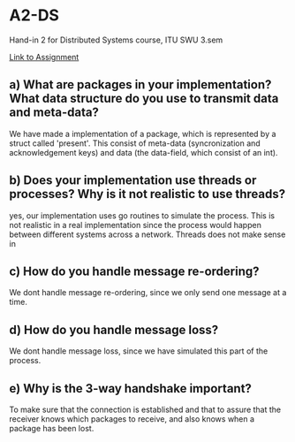 # A2-DS

Hand-in 2 for Distributed Systems course, ITU SWU 3.sem

[Link to Assignment](https://learnit.itu.dk/mod/assign/view.php?id=165135)

## a) What are packages in your implementation? What data structure do you use to transmit data and meta-data?

We have made a implementation of a package, which is represented by a struct called 'present'. This consist of meta-data (syncronization and acknowledgement keys) and data (the data-field, which consist of an int).

## b) Does your implementation use threads or processes? Why is it not realistic to use threads?

yes, our implementation uses go routines to simulate the process.
This is not realistic in a real implementation since the process would happen between different systems across a network.
Threads does not make sense in

## c) How do you handle message re-ordering?

We dont handle message re-ordering, since we only send one message at a time.

## d) How do you handle message loss?

We dont handle message loss, since we have simulated this part of the process.

## e) Why is the 3-way handshake important?

To make sure that the connection is established and that to assure that the receiver knows which packages to receive, and also knows when a package has been lost.

